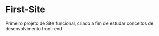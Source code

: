 # First-Site
Primeiro projeto de Site funcional, criado a fim de estudar conceitos de desenvolvimento front-end
